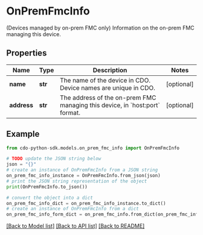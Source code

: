 # OnPremFmcInfo

(Devices managed by on-prem FMC only) Information on the on-prem FMC managing this device.

## Properties

Name | Type | Description | Notes
------------ | ------------- | ------------- | -------------
**name** | **str** | The name of the device in CDO. Device names are unique in CDO. | [optional] 
**address** | **str** | The address of the on-prem FMC managing this device, in &#x60;host:port&#x60; format. | [optional] 

## Example

```python
from cdo-python-sdk.models.on_prem_fmc_info import OnPremFmcInfo

# TODO update the JSON string below
json = "{}"
# create an instance of OnPremFmcInfo from a JSON string
on_prem_fmc_info_instance = OnPremFmcInfo.from_json(json)
# print the JSON string representation of the object
print(OnPremFmcInfo.to_json())

# convert the object into a dict
on_prem_fmc_info_dict = on_prem_fmc_info_instance.to_dict()
# create an instance of OnPremFmcInfo from a dict
on_prem_fmc_info_form_dict = on_prem_fmc_info.from_dict(on_prem_fmc_info_dict)
```
[[Back to Model list]](../README.md#documentation-for-models) [[Back to API list]](../README.md#documentation-for-api-endpoints) [[Back to README]](../README.md)



